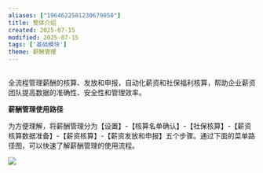 ```yaml
---
aliases: ["1964622581230679050"]
title: 整体介绍
created: 2025-07-15
modified: 2025-07-15
tags: ['基础模块']
theme: 薪酬管理
---
```


##

全流程管理薪酬的核算、发放和申报，自动化薪资和社保福利核算，帮助企业薪资团队提高数据的准确性、安全性和管理效率。

**薪酬管理使用路径**

为方便理解，将薪酬管理分为【设置】-【核算名单确认】-【社保核算】-【薪资核算数据准备】-【薪资核算】-【薪资发放和申报】五个步骤。通过下面的菜单路径图，可以快速了解薪酬管理的使用流程。

![](https://myhelpdoc.oss-cn-heyuan.aliyuncs.com/mdimages/8c621ed8abfc671a50d22a203bc9a928.jpg)